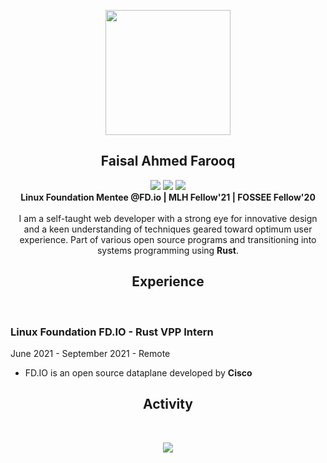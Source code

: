 <p align="center">
<img src="https://i.imgur.com/anSYWxV.png" width=200px height=200px>
<h2 align="center"> Faisal Ahmed Farooq </h2>
<p>
<p align="center">
  <a href="https://twitter.com/Felixfaisal46"><img src="https://img.shields.io/twitter/follow/Felixfaisal46?style=for-the-badge&logo=twitter&color=blue"></a>
  <a href="https://www.linkedin.com/in/faisal-ahmed-farooq-6395a0174/"><img src="https://img.shields.io/badge/-faisalahmedfarooq-blue?style=for-the-badge&logo=Linkedin&logoColor=white&link=https://www.linkedin.com/in/faisalahmedfarooq/"></a>
  <a href="https://github.com/felixfaisal"><img src="https://img.shields.io/github/followers/felixfaisal?label=follow&color=white&style=for-the-badge&logo=github"></a><br>  
<b>Linux Foundation Mentee @FD.io | MLH Fellow'21 | FOSSEE Fellow'20 </b> <br><br>
I am a self-taught web developer
with a strong eye for innovative
design and a keen understanding
of techniques geared toward
optimum user experience. Part of various open source programs and transitioning into systems programming using <b>Rust</b>. 
</p>

<h2 align="center">Experience</h2><br>

<h3>Linux Foundation FD.IO - Rust VPP Intern</h3>
June 2021 - September 2021 - Remote<br>
<ul>
<li>FD.IO is an open source dataplane developed by <b>Cisco<b>
  </ul>
 
<h2 align="center">Activity</h2><br>
<p align="center">
<img src="https://activity-graph.herokuapp.com/graph?username=felixfaisal&bg_color=000000&color=FFFFFF&line=00D200&point=458862">
                                                                                                                                  












